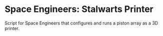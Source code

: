 # Space Engineers: Stalwarts Printer

Script for Space Engineers that configures and runs a piston array as a 3D printer.
